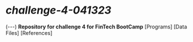 # *challenge-4-041323*
(---)
**Repository for challenge 4 for FinTech BootCamp**
[Programs]
[Data Files]
[References]
